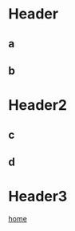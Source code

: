 <!-- TITLE: Nd Page 2 -->
<!-- SUBTITLE: A quick summary of Nd Page 2 -->

# Header
## a
## b
# Header2
## c
## d
# Header3
[home](home)